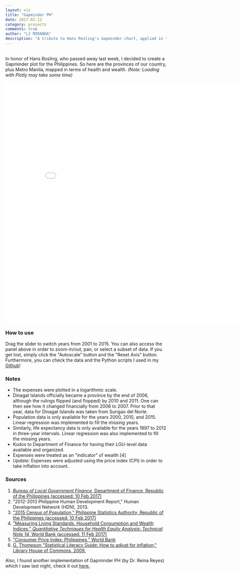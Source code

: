 ```yaml
---
layout: viz
title: "Gapminder PH"
date: 2017-02-12
category: projects
comments: true
author: "LJ MIRANDA"
description: "A tribute to Hans Rosling's Gapminder chart, applied in the Philippine context."
---
```


<br> In honor of Hans Rosling, who passed away last week, I decided to create a Gapminder plot for the Philippines. So here
are the provinces of our country, plus Metro Manila, mapped in terms of health and wealth. _(Note: Loading with Plotly may take some time)_

<iframe width="850" height="750" frameborder="0" scrolling="no" src="//plot.ly/~ljvmiranda/49.embed"></iframe>

### How to use
Drag the slider to switch years from 2001 to 2015. You can also access the panel above
in order to zoom-in/out, pan, or select a subset of data. If you get lost, simply click
the "Autoscale" button and the "Reset Axis" button. Furthermore, you can check the data and the Python
scripts I used in my [Github](https://github.com/ljvmiranda921/gapminder-ph)!

### Notes
- The expenses were plotted in a logarithmic scale.
- Dinagat Islands officially became a province by the end of 2006, although the rulings flipped (and flopped) by 2010 and 2011. One can then see how it changed financially from 2006 to 2007. Prior to that year, data for Dinagat Islands was taken from Surigao del Norte.
- Population data is only available for the years 2000, 2010, and 2015. Linear regression was implemented to fill the missing years.
- Similarly, life expectancy data is only available for the years 1997 to 2012 in three-year intervals. Linear regression was also implemented to fill the missing years.
- Kudos to Department of Finance for having their LGU-level data available and organized.
- Expenses were treated as an "indicator" of wealth [4]
- _Update:_ Expenses were adjusted using the price index (CPI) in order to take inflation into account.

### Sources
1. [_Bureau of Local Government Finance_, Department of Finance, Republic of the Philippines (accessed: 10 Feb 2017)](http://blgf.gov.ph/lgu-fiscal-data/)
2. "2012-2013 Philippine Human Development Report," Human Development Network (HDN), 2013.
3. ["2015 Census of Population," Philippine Statistics Authority, Republic of the Philippines (accessed: 10 Feb 2017)](https://psa.gov.ph/statistics/census/2015-census-of-population)
4. ["Measuring Living Standards, Household Consumption and Wealth Indices," _Quantitative Techniques for Health Equity Analysis: Technical Note 14_, World Bank (accessed: 11 Feb 2017)](http://siteresources.worldbank.org/INTPAH/Resources/Publications/Quantitative-Techniques/health_eq_tn04.pdf)
5. ["Consumer Price Index: Philippines," World Bank](http://data.worldbank.org/indicator/FP.CPI.TOTL?locations=PH)
6. [G. Thompson "Statistical Literacy Guide: How to adjust for inflation," Library House of Commons, 2009.](http://www.parliament.uk/briefing-papers/sn04962.pdf)

Also, I found another implementation of Gapminder PH (by Dr. Reina Reyes) which I saw last night, check it out [here.](https://pinayobserver.wordpress.com/2012/09/01/gapminder/)
